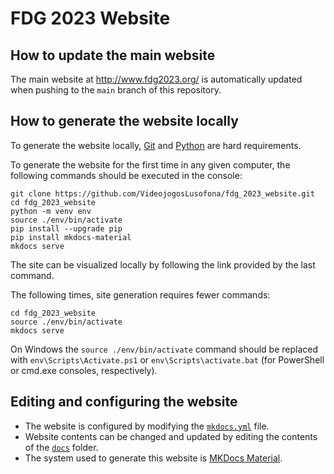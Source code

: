 # FDG 2023 Website

## How to update the main website

The main website at <http://www.fdg2023.org/> is automatically updated when
pushing to the `main` branch of this repository.

## How to generate the website locally

To generate the website locally, [Git](https://git-scm.com/) and
[Python](https://www.python.org/) are hard requirements.

To generate the website for the first time in any given computer, the following
commands should be executed in the console:

```
git clone https://github.com/VideojogosLusofona/fdg_2023_website.git
cd fdg_2023_website
python -m venv env
source ./env/bin/activate
pip install --upgrade pip
pip install mkdocs-material
mkdocs serve
```

The site can be visualized locally by following the link provided by the last
command.

The following times, site generation requires fewer commands:

```
cd fdg_2023_website
source ./env/bin/activate
mkdocs serve
```

On Windows the `source ./env/bin/activate` command should be replaced with
`env\Scripts\Activate.ps1` or `env\Scripts\activate.bat` (for PowerShell or
cmd.exe consoles, respectively).

## Editing and configuring the website

* The website is configured by modifying the [`mkdocs.yml`](mkdocs.yml) file.
* Website contents can be changed and updated by editing the contents of the
  [`docs`](docs/) folder.
* The system used to generate this website is
  [MKDocs Material](https://squidfunk.github.io/mkdocs-material/).
